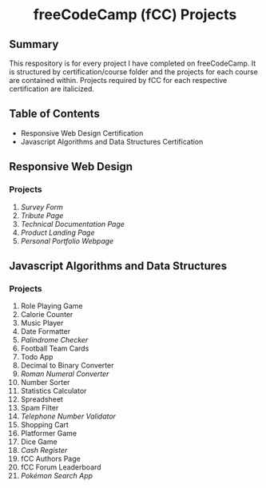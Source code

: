 # <div align = "center">freeCodeCamp (fCC) Projects</div>

## Summary
This respository is for every project I have completed on freeCodeCamp.
It is structured by certification/course folder and the projects for each course are contained within.
Projects required by fCC for each respective certification are italicized. 

## Table of Contents
* Responsive Web Design Certification
* Javascript Algorithms and Data Structures Certification 

## Responsive Web Design
### Projects

  1. *Survey Form*
  2. *Tribute Page*
  3. *Technical Documentation Page*
  4. *Product Landing Page*
  5. *Personal Portfolio Webpage*

## Javascript Algorithms and Data Structures
### Projects

  1. Role Playing Game
  2. Calorie Counter
  3. Music Player
  4. Date Formatter
  5. *Palindrome Checker*
  6. Football Team Cards
  7. Todo App
  8. Decimal to Binary Converter
  9. *Roman Numeral Converter*
  10. Number Sorter
  11. Statistics Calculator
  12. Spreadsheet
  13. Spam Filter
  14. *Telephone Number Validator*
  15. Shopping Cart
  16. Platformer Game
  17. Dice Game
  18. *Cash Register*
  19. fCC Authors Page
  20. fCC Forum Leaderboard
  21. *Pokémon Search App*
  

